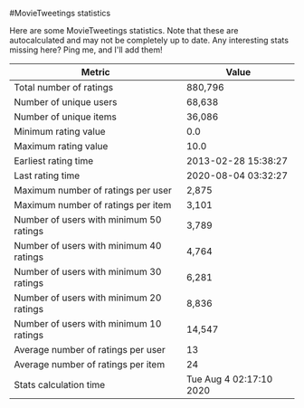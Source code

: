 #MovieTweetings statistics

Here are some MovieTweetings statistics. Note that these are autocalculated and may not be completely up to date. Any interesting stats missing here? Ping me, and I'll add them!

Metric | Value
--- | ---
Total number of ratings                 | 880,796
Number of unique users                  | 68,638
Number of unique items                  | 36,086
Minimum rating value                    | 0.0
Maximum rating value                    | 10.0
Earliest rating time                    | 2013-02-28 15:38:27
Last rating time                        | 2020-08-04 03:32:27
Maximum number of ratings per user      | 2,875
Maximum number of ratings per item      | 3,101
Number of users with minimum 50 ratings | 3,789
Number of users with minimum 40 ratings | 4,764
Number of users with minimum 30 ratings | 6,281
Number of users with minimum 20 ratings | 8,836
Number of users with minimum 10 ratings | 14,547
Average number of ratings per user      | 13
Average number of ratings per item      | 24
Stats calculation time                  | Tue Aug  4 02:17:10 2020

